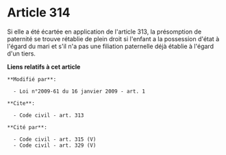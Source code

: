 # Article 314

Si elle a été écartée en application de l'article 313, la présomption de paternité se trouve rétablie de plein droit si
l'enfant a la possession d'état à l'égard du mari et s'il n'a pas une filiation paternelle déjà établie à l'égard d'un tiers.

**Liens relatifs à cet article**

	**Modifié par**:

	  - Loi n°2009-61 du 16 janvier 2009 - art. 1

	**Cite**:

	  - Code civil - art. 313

	**Cité par**:

	  - Code civil - art. 315 (V)
	  - Code civil - art. 329 (V)
